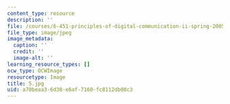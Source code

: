```yaml
---
content_type: resource
description: ''
file: /courses/6-451-principles-of-digital-communication-ii-spring-2005/a70beaa36d38e6af7160fc8112db08c3_5.jpg
file_type: image/jpeg
image_metadata:
  caption: ''
  credit: ''
  image-alt: ''
learning_resource_types: []
ocw_type: OCWImage
resourcetype: Image
title: 5.jpg
uid: a70beaa3-6d38-e6af-7160-fc8112db08c3
---
```

